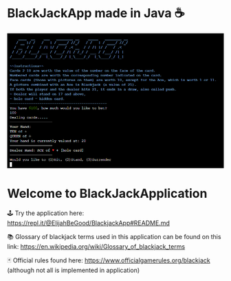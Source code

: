 # BlackJackApp made in Java ☕
![Alt text](demo.png)


# Welcome to BlackJackApplication
🕹️ Try the application here: https://repl.it/@ElijahBeGood/BlackjackApp#README.md

📚 Glossary of blackjack terms used in this application can be found on this link:
  https://en.wikipedia.org/wiki/Glossary_of_blackjack_terms

🃏 Official rules found here: https://www.officialgamerules.org/blackjack (although not all is implemented in application)
